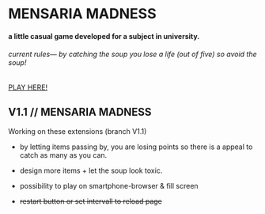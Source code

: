 # MENSARIA MADNESS

#### a little casual game developed for a subject in university.




###### *current rules— by catching the soup you lose a life (out of five) so avoid the soup!*

[PLAY HERE!](https://beniwonka.github.io/mensaria-madness/)



## V1.1 // MENSARIA MADNESS

Working on these extensions (branch V1.1) 
                          
  * by letting items passing by, you are losing points
so there is a appeal to catch as many as you can.
                           
  * design more items + let the soup look toxic.
  
  * possibility to play on smartphone-browser & fill screen
  
  * ~~restart button or set intervall to reload page~~
                
